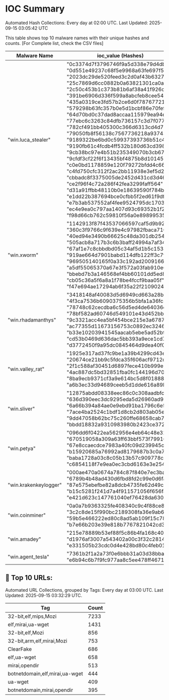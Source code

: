 # IOC Summary

Automated Hash Collections: Every day at 02:00 UTC. Last Updated: 2025-09-15 03:05:42 UTC

This table shows top 10 malware names with their unique hashes and counts. [For Complete list, check the CSV files]

| Malware Name | ioc_value (Hashes) | Count |
|--------------|--------------------|-------|
|  "win.luca_stealer" |  "0c3374d7f3796746f9a5d338e79d4dbb"<br> "0d551e49237c68f5e9968a63fe697f59"<br> "2023dc29de520feed3c2d0af43b63276"<br> "25c7869d6cc0882b0a63821301ca0a75"<br> "2c50c453b1c373b81b6af38a41f926de"<br> "391be6906d336f599a8abcfeb8cee549"<br> "435a0319ce3fd57b2ce6d0f787677217"<br> "579298b63fc357b0e5d1bcbf86e70fef"<br> "64d70bd0c37dad8accaa115979ea94ef"<br> "77ebc6c3263c84dfb736157c3d7f077f"<br> "782cf491bb405300c366d6313cd4d720"<br> "79050fb8f56138c7567736218a937437"<br> "9189322be6bd0c59937393736b51c419"<br> "9190fb61c4fcdb4ff532b180d63cd398"<br> "9cb38bc97e4b51b235349070b3cb6717"<br> "9cfdf3cf22f6f13435bf4875b8d10145"<br> "c0e0bd1178859e120f79272bfdd4c66e"<br> "c4fd750cfc312f2ac2bb11938e3ef5d2"<br> "cbbadc8f3375005de2452d431cd3d46f"<br> "ce2f96f4c72a286f42fea3299faff564"<br> "d31a91ffbb48110b0e18639590f784be"<br> "e1dd22b387694bce0cfbb5f2ed61f9df"<br> "e7b3ab537552af4fee9524795dc17039"<br> "ec4e9ea0c797aa1407d93c69352b1f28"<br> "f98d66cb762c59810f56a0e898995354" | 25 |
|  "win.xworm" |  "1142913f87f43537066597caf5d9b921"<br> "360c3f9766c9f639e4c97982fbaca710"<br> "40ed94e3490b66625c48da301db25492"<br> "505acb8a717b3c6b3baff24994a7af34"<br> "67af1e7c8cbbdbd05c34af5d1b5c153a"<br> "919ae664d7901babd114dfb122ff3c7f"<br> "969505140165f0a33c192ad200916668"<br> "a5df55065370a67e3f572a03fab910e6"<br> "bbebd7b3a146568ef4bb60101dd5ed85"<br> "cb05c36a5f6a8a1f78be4fccf9baa05f"<br> "f47e694ae17294ab6f35a22f2109024c" | 11 |
|  "win.rhadamanthys" |  "3418148af40083d5d6949cd663a28b86"<br> "4f3ca7536b6090375356b5bfa1a36fc5"<br> "78748c62cecdba6c56d5ed4de64036ed"<br> "78bf582ad60746d549101e43d452bb31"<br> "9c3321acc4ea5bf454bce215e3a6787a"<br> "ac77355d11673156753c0892ec3246b5"<br> "b33e10203941545aacab5ebe5ad52b98"<br> "cd53b0469d636dac5bb393a9ece1cd77"<br> "d3772450f9a95dc0845464d9dea40f05" | 9 |
|  "win.valley_rat" |  "1925e317ad37fc9be1a39b4299cd43ec"<br> "20674ce21bb9c5fdca35f606acf9712d"<br> "2f1c588af30451d6897fece410b999e6"<br> "4ac887dc5bd32851fba0fc144196d70d"<br> "8ba9ecb9371cf3a9e614bc5d8f01888c"<br> "a6b3ec33d94689ceeb5d1dde616a89bc" | 6 |
|  "win.sliver" |  "12875abdd08338eec86c0c308aadbfc9"<br> "636d390eec3dc9295eda5d26960ad9c8"<br> "6a66b394a84ae0e9ebd91ba1796c6e5b"<br> "7ace4ba2524c1bdf1d8cb2d803ab05e5"<br> "9dd47058b62bc75c260ffe68658cab7a"<br> "bbdd18832a9310983980b2423ce37266" | 6 |
|  "win.petya" |  "096dd6f0422ea562956e4eb64c48e311"<br> "670519058a309a63ff63bbf573f79916"<br> "67e8ccaecdce7983a40fc09d239945c4"<br> "b15920685a76992ad8179687b3c0a7c3"<br> "baba1728a03c8c05b13b57c909778c0a"<br> "c6854118f7e9ea0ec3cbd6163e3e2541" | 6 |
|  "win.krakenkeylogger" |  "000ae470a0674a784c87f840e7ec3bae"<br> "6789b4b48ad430d6fbd8fd2c99e0d6fa"<br> "87e575ebefbe82a8dcb4735fe62d49c8"<br> "b15c5281f241d7a4f911571056f656fa"<br> "e421d623c147761040ef76428da6309c" | 5 |
|  "win.coinminer" |  "0a0a7b9363325fe408340c9c4f88ce89"<br> "3c2c8de15f990bc2189308fa36e9ab6b"<br> "59b5e466222ed80c8ad5ab109f15c788"<br> "b7e66b203e39e818b7767821042cd3cc" | 4 |
|  "win.amadey" |  "215e78889b53ef88f5c86b4fa168c404"<br> "d1976af3007a543402a00c3f32c28143"<br> "e331505b23cdc0d4e428bd80c4feb01f" | 3 |
|  "win.agent_tesla" |  "7361b2f1a2a73f0e6bbb31a03d38bba3"<br> "e6b94c6b7f9fc977aa8c5ee478ff4671" | 2 |

<!-- url_summary_start -->
## 🔗 Top 10 URLs:

Automated URL Collections, grouped by Tags: Every day at 03:00 UTC. Last Updated: 2025-09-15 03:32:29 UTC.

| Tag | Count |
|-----|-------|
| 32-bit,elf,mips,Mozi | 7233 |
| elf,mirai,ua-wget | 1431 |
| 32-bit,elf,Mozi | 856 |
| 32-bit,arm,elf,mirai,Mozi | 753 |
| ClearFake | 686 |
| elf,ua-wget | 658 |
| mirai,opendir | 513 |
| botnetdomain,elf,mirai,ua-wget | 444 |
| ua-wget | 409 |
| botnetdomain,mirai,opendir | 395 |
<!-- url_summary_end -->

